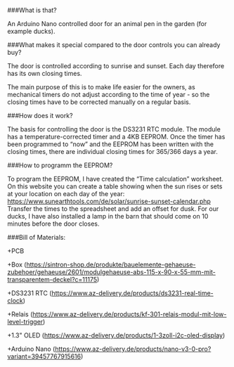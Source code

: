 ###What is that?

An Arduino Nano controlled door for an animal pen in the garden (for example ducks).

###What makes it special compared to the door controls you can already buy?

The door is controlled according to sunrise and sunset. Each day therefore has its own closing times. 

The main purpose of this is to make life easier for the owners, as mechanical timers do not adjust according to the time of year - so the closing times have to be corrected manually on a regular basis.

###How does it work?

The basis for controlling the door is the DS3231 RTC module. The module has a temperature-corrected timer and a 4KB EEPROM. Once the timer has been programmed to “now” and the EEPROM has been written with the closing times, there are individual closing times for 365/366 days a year.

###How to programm the EEPROM?

To program the EEPROM, I have created the “Time calculation” worksheet. On this website you can create a table showing when the sun rises or sets at your location on each day of the year:
https://www.sunearthtools.com/de/solar/sunrise-sunset-calendar.php
Transfer the times to the spreadsheet and add an offset for dusk. For our ducks, I have also installed a lamp in the barn that should come on 10 minutes before the door closes.

###Bill of Materials:

+PCB

+Box (https://sintron-shop.de/produkte/bauelemente-gehaeuse-zubehoer/gehaeuse/2601/modulgehaeuse-abs-115-x-90-x-55-mm-mit-transparentem-deckel?c=11175)

+DS3231 RTC (https://www.az-delivery.de/products/ds3231-real-time-clock)

+Relais (https://www.az-delivery.de/products/kf-301-relais-modul-mit-low-level-trigger)

+1.3" OLED (https://www.az-delivery.de/products/1-3zoll-i2c-oled-display)

+Arduino Nano (https://www.az-delivery.de/products/nano-v3-0-pro?variant=39457767915616)
